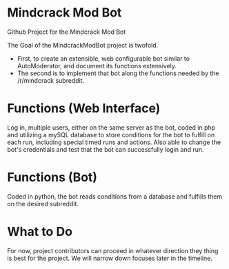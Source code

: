 Mindcrack Mod Bot
=================

Github Project for the Mindcrack Mod Bot

The Goal of the MindcrackModBot project is twofold.

* First, to create an extensible, web configurable bot similar to AutoModerator, and document its functions extensively.
* The second is to implement that bot along the functions needed by the /r/mindcrack subreddit.

Functions (Web Interface)
======
Log in, multiple users, either on the same server as the bot, coded in php and utilizing a mySQL database to store conditions for the bot to fulfill on each run, including special timed runs and actions. Also able to change the bot's credentials and test that the bot can successfully login and run.

Functions (Bot)
======
Coded in python, the bot reads conditions from a database and fulfills them on the desired subreddit.

What to Do
======
For now, project contributors can proceed in whatever direction they thing is best for the project. We will narrow down focuses later in the timeline.